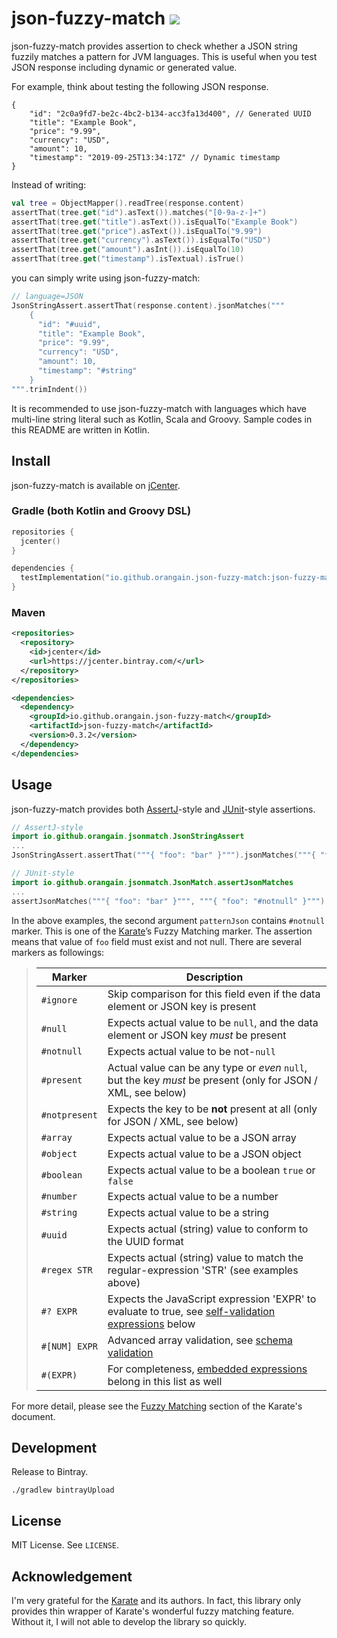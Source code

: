 # json-fuzzy-match [![](https://img.shields.io/bintray/v/orangain/maven/json-fuzzy-match)](https://bintray.com/orangain/maven/json-fuzzy-match)

json-fuzzy-match provides assertion to check whether a JSON string fuzzily matches a pattern for JVM languages.
This is useful when you test JSON response including dynamic or generated value. 

For example, think about testing the following JSON response.

```json5
{
    "id": "2c0a9fd7-be2c-4bc2-b134-acc3fa13d400", // Generated UUID
    "title": "Example Book",
    "price": "9.99",
    "currency": "USD",
    "amount": 10,
    "timestamp": "2019-09-25T13:34:17Z" // Dynamic timestamp
}
```

Instead of writing:

```kt
val tree = ObjectMapper().readTree(response.content)
assertThat(tree.get("id").asText()).matches("[0-9a-z-]+")
assertThat(tree.get("title").asText()).isEqualTo("Example Book")
assertThat(tree.get("price").asText()).isEqualTo("9.99")
assertThat(tree.get("currency").asText()).isEqualTo("USD")
assertThat(tree.get("amount").asInt()).isEqualTo(10)
assertThat(tree.get("timestamp").isTextual).isTrue()
```

you can simply write using json-fuzzy-match:

```kt
// language=JSON
JsonStringAssert.assertThat(response.content).jsonMatches("""
    {
      "id": "#uuid",
      "title": "Example Book",
      "price": "9.99",
      "currency": "USD",
      "amount": 10,
      "timestamp": "#string"
    }
""".trimIndent())
```

It is recommended to use json-fuzzy-match with languages which have multi-line string literal such as Kotlin, Scala and Groovy.
Sample codes in this README are written in Kotlin.


## Install

json-fuzzy-match is available on [jCenter](https://bintray.com/orangain/maven/json-fuzzy-match). 

### Gradle (both Kotlin and Groovy DSL)

```kts
repositories {
  jcenter()
}

dependencies {
  testImplementation("io.github.orangain.json-fuzzy-match:json-fuzzy-match:0.3.2")
}
```

### Maven

```xml
<repositories>
  <repository>
    <id>jcenter</id>
    <url>https://jcenter.bintray.com/</url>
  </repository>
</repositories>

<dependencies>
  <dependency>
    <groupId>io.github.orangain.json-fuzzy-match</groupId>
    <artifactId>json-fuzzy-match</artifactId>
    <version>0.3.2</version>
  </dependency>
</dependencies>
```

## Usage

json-fuzzy-match provides both [AssertJ](https://joel-costigliola.github.io/assertj/)-style and [JUnit](https://junit.org/junit5/)-style assertions.

```kt
// AssertJ-style
import io.github.orangain.jsonmatch.JsonStringAssert
...
JsonStringAssert.assertThat("""{ "foo": "bar" }""").jsonMatches("""{ "foo": "#notnull" }""")
```

```kt
// JUnit-style
import io.github.orangain.jsonmatch.JsonMatch.assertJsonMatches
...
assertJsonMatches("""{ "foo": "bar" }""", """{ "foo": "#notnull" }""")
```

In the above examples, the second argument `patternJson` contains `#notnull` marker.
This is one of the [Karate](https://intuit.github.io/karate/)’s Fuzzy Matching marker.
The assertion means that value of `foo` field must exist and not null.
There are several markers as followings:

> Marker | Description
> ------ | -----------
> `#ignore` | Skip comparison for this field even if the data element or JSON key is present
> `#null` | Expects actual value to be `null`, and the data element or JSON key *must* be present
> `#notnull` | Expects actual value to be not-`null`
> `#present` | Actual value can be any type or *even* `null`, but the key *must* be present (only for JSON / XML, see below)
> `#notpresent` | Expects the key to be **not** present at all (only for JSON / XML, see below)
> `#array` | Expects actual value to be a JSON array
> `#object` | Expects actual value to be a JSON object
> `#boolean` | Expects actual value to be a boolean `true` or `false`
> `#number` | Expects actual value to be a number
> `#string` | Expects actual value to be a string
> `#uuid` | Expects actual (string) value to conform to the UUID format
> `#regex STR` | Expects actual (string) value to match the regular-expression 'STR' (see examples above)
> `#? EXPR` | Expects the JavaScript expression 'EXPR' to evaluate to true, see [self-validation expressions](https://intuit.github.io/karate/#self-validation-expressions) below
> `#[NUM] EXPR` | Advanced array validation, see [schema validation](https://intuit.github.io/karate/#schema-validation)
> `#(EXPR)` | For completeness, [embedded expressions](https://intuit.github.io/karate/#embedded-expressions) belong in this list as well

For more detail, please see the [Fuzzy Matching](https://intuit.github.io/karate/#fuzzy-matching) section of the Karate's document.

## Development

Release to Bintray.

```
./gradlew bintrayUpload
```

## License

MIT License. See `LICENSE`.

## Acknowledgement 

I'm very grateful for the [Karate](https://intuit.github.io/karate/) and its authors.
In fact, this library only provides thin wrapper of Karate's wonderful fuzzy matching feature.
Without it, I will not able to develop the library so quickly.
